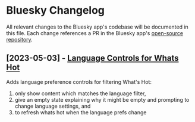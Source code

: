 # Bluesky Changelog

All relevant changes to the Bluesky app's codebase will be documented in this file. Each change references a PR in the Bluesky app's [open-source repository](https://github.com/bluesky-social/social-app).

## [2023-05-03] - [Language Controls for Whats Hot](https://github.com/bluesky-social/social-app/commit/6f1c4ec9a9b5b7d0b4b67f3bc7c3af6810da5001)

Adds language preference controls for filtering What's Hot:

1. only show content which matches the language filter,
2. give an empty state explaining why it might be empty and prompting to change language settings, and
3. to refresh whats hot when the language prefs change

